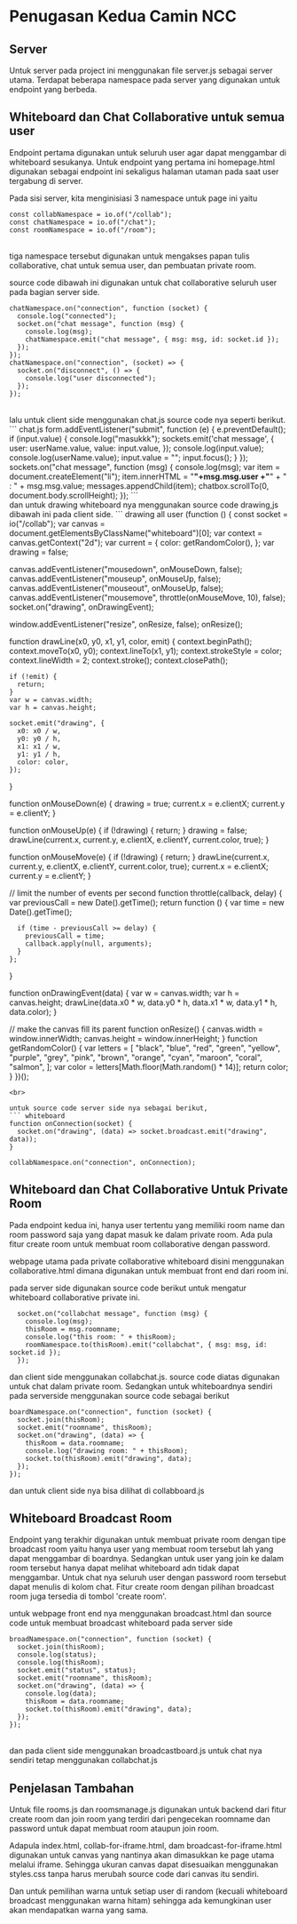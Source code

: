 # Penugasan Kedua Camin NCC

## Server

Untuk server pada project ini menggunakan file server.js sebagai server utama. Terdapat beberapa namespace pada server yang digunakan untuk endpoint yang berbeda.

## Whiteboard dan Chat Collaborative untuk semua user

Endpoint pertama digunakan untuk seluruh user agar dapat menggambar di whiteboard sesukanya. Untuk endpoint yang pertama ini homepage.html digunakan sebagai endpoint ini sekaligus halaman utaman pada saat user tergabung di server.

Pada sisi server, kita menginisiasi 3 namespace untuk page ini yaitu 
``` server
const collabNamespace = io.of("/collab");
const chatNamespace = io.of("/chat");
const roomNamespace = io.of("/room");
```
<br>
tiga namespace tersebut digunakan untuk mengakses papan tulis collaborative, chat untuk semua user, dan pembuatan private room.

source code dibawah ini digunakan untuk chat collaborative seluruh user pada bagian server side.
``` chat collaborative all user
chatNamespace.on("connection", function (socket) {
  console.log("connected");
  socket.on("chat message", function (msg) {
    console.log(msg);
    chatNamespace.emit("chat message", { msg: msg, id: socket.id });
  });
});
chatNamespace.on("connection", (socket) => {
  socket.on("disconnect", () => {
    console.log("user disconnected");
  });
});
```
<br>
lalu untuk client side menggunakan chat.js source code nya seperti berikut.
``` chat.js
form.addEventListener("submit", function (e) {
  e.preventDefault();
  if (input.value) {
    console.log("masukkk");
    sockets.emit('chat message', {
      user: userName.value,
      value: input.value,
    });
    console.log(input.value);
    console.log(userName.value);
    input.value = "";
    input.focus();
  }
});
sockets.on("chat message", function (msg) {
  console.log(msg);
  var item = document.createElement("li");
   item.innerHTML = "<strong>"+msg.msg.user +"</strong>" + " : " + msg.msg.value;
  messages.appendChild(item);
  chatbox.scrollTo(0, document.body.scrollHeight);
});
```
<br>
dan untuk drawing whiteboard nya menggunakan source code drawing,js dibawah ini pada client side.
``` drawing all user
(function () {
  const socket = io("/collab");
  var canvas = document.getElementsByClassName("whiteboard")[0];
  var context = canvas.getContext("2d");
  var current = {
    color: getRandomColor(),
  };
  var drawing = false;

  canvas.addEventListener("mousedown", onMouseDown, false);
  canvas.addEventListener("mouseup", onMouseUp, false);
  canvas.addEventListener("mouseout", onMouseUp, false);
  canvas.addEventListener("mousemove", throttle(onMouseMove, 10), false);
  socket.on("drawing", onDrawingEvent);

  window.addEventListener("resize", onResize, false);
  onResize();

  function drawLine(x0, y0, x1, y1, color, emit) {
    context.beginPath();
    context.moveTo(x0, y0);
    context.lineTo(x1, y1);
    context.strokeStyle = color;
    context.lineWidth = 2;
    context.stroke();
    context.closePath();

    if (!emit) {
      return;
    }
    var w = canvas.width;
    var h = canvas.height;

    socket.emit("drawing", {
      x0: x0 / w,
      y0: y0 / h,
      x1: x1 / w,
      y1: y1 / h,
      color: color,
    });
  }

  function onMouseDown(e) {
    drawing = true;
    current.x = e.clientX;
    current.y = e.clientY;
  }

  function onMouseUp(e) {
    if (!drawing) {
      return;
    }
    drawing = false;
    drawLine(current.x, current.y, e.clientX, e.clientY, current.color, true);
  }

  function onMouseMove(e) {
    if (!drawing) {
      return;
    }
    drawLine(current.x, current.y, e.clientX, e.clientY, current.color, true);
    current.x = e.clientX;
    current.y = e.clientY;
  }

  // limit the number of events per second
  function throttle(callback, delay) {
    var previousCall = new Date().getTime();
    return function () {
      var time = new Date().getTime();

      if (time - previousCall >= delay) {
        previousCall = time;
        callback.apply(null, arguments);
      }
    };
  }

  function onDrawingEvent(data) {
    var w = canvas.width;
    var h = canvas.height;
    drawLine(data.x0 * w, data.y0 * h, data.x1 * w, data.y1 * h, data.color);
  }

  // make the canvas fill its parent
  function onResize() {
    canvas.width = window.innerWidth;
    canvas.height = window.innerHeight;
  }
  function getRandomColor() {
    var letters = [
      "black",
      "blue",
      "red",
      "green",
      "yellow",
      "purple",
      "grey",
      "pink",
      "brown",
      "orange",
      "cyan",
      "maroon",
      "coral",
      "salmon",
    ];
    var color = letters[Math.floor(Math.random() * 14)];
    return color;
  }
})();
```
<br>

untuk source code server side nya sebagai berikut,
``` whiteboard
function onConnection(socket) {
  socket.on("drawing", (data) => socket.broadcast.emit("drawing", data));
}

collabNamespace.on("connection", onConnection);
```
## Whiteboard dan Chat Collaborative Untuk Private Room

Pada endpoint kedua ini, hanya user tertentu yang memiliki room name dan room password saja yang dapat masuk ke dalam private room. Ada pula fitur create room untuk membuat room collaborative dengan password.

webpage utama pada private collaborative whiteboard disini menggunakan collaborative.html dimana digunakan untuk membuat front end dari room ini.

pada server side digunakan source code berikut untuk mengatur whiteboard collaborative private ini.
``` collab server side
  socket.on("collabchat message", function (msg) {
    console.log(msg);
    thisRoom = msg.roomname;
    console.log("this room: " + thisRoom);
    roomNamespace.to(thisRoom).emit("collabchat", { msg: msg, id: socket.id });
  });
```
dan client side menggunakan collabchat.js.
source code diatas digunakan untuk chat dalam private room. Sedangkan untuk whiteboardnya sendiri pada serverside menggunakan source code sebagai berikut
``` collab drawing server
boardNamespace.on("connection", function (socket) {
  socket.join(thisRoom);
  socket.emit("roomname", thisRoom);
  socket.on("drawing", (data) => {
    thisRoom = data.roomname;
    console.log("drawing room: " + thisRoom);
    socket.to(thisRoom).emit("drawing", data);
  });
});
```
dan untuk client side nya bisa dilihat di collabboard.js

## Whiteboard Broadcast Room
Endpoint yang terakhir digunakan untuk membuat private room dengan tipe broadcast room yaitu hanya user yang membuat room tersebut lah yang dapat menggambar di boardnya. Sedangkan untuk user yang join ke dalam room tersebut hanya dapat melihat whiteboard adn tidak dapat menggambar. Untuk chat nya seluruh user dengan password room tersebut dapat menulis di kolom chat. Fitur create room dengan pilihan broadcast room juga tersedia di tombol 'create room'.

untuk webpage front end nya menggunakan broadcast.html
dan source code untuk membuat broadcast whiteboard pada server side
``` broadcast whiteboard
broadNamespace.on("connection", function (socket) {
  socket.join(thisRoom);
  console.log(status);
  console.log(thisRoom);
  socket.emit("status", status);
  socket.emit("roomname", thisRoom);
  socket.on("drawing", (data) => {
    console.log(data);
    thisRoom = data.roomname;
    socket.to(thisRoom).emit("drawing", data);
  });
});
```
<br>
dan pada client side menggunakan broadcastboard.js
untuk chat nya sendiri tetap menggunakan collabchat.js

## Penjelasan Tambahan
Untuk file rooms.js dan roomsmanage.js digunakan untuk backend dari fitur create room dan join room yang terdiri dari pengecekan roomname dan password untuk dapat membuat room ataupun join room.

Adapula index.html, collab-for-iframe.html, dam broadcast-for-iframe.html digunakan untuk canvas yang nantinya akan dimasukkan ke page utama melalui iframe. Sehingga ukuran canvas dapat disesuaikan menggunakan styles.css tanpa harus merubah source code dari canvas itu sendiri.

Dan untuk pemilihan warna untuk setiap user di random (kecuali whiteboard broadcast menggunakan warna hitam) sehingga ada kemungkinan user akan mendapatkan warna yang sama.




